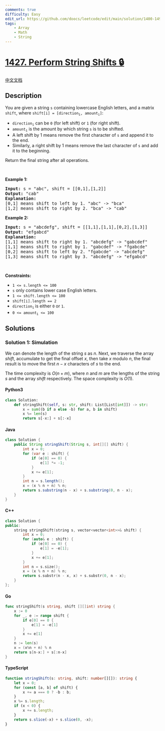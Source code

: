 ```yaml
---
comments: true
difficulty: Easy
edit_url: https://github.com/doocs/leetcode/edit/main/solution/1400-1499/1427.Perform%20String%20Shifts/README_EN.md
tags:
    - Array
    - Math
    - String
---
```


<!-- problem:start -->

# [1427. Perform String Shifts 🔒](https://leetcode.com/problems/perform-string-shifts)

[中文文档](/solution/1400-1499/1427.Perform%20String%20Shifts/README.md)

## Description

<!-- description:start -->

<p>You are given a string <code>s</code> containing lowercase English letters, and a matrix <code>shift</code>, where <code>shift[i] = [direction<sub>i</sub>, amount<sub>i</sub>]</code>:</p>

<ul>
	<li><code>direction<sub>i</sub></code> can be <code>0</code> (for left shift) or <code>1</code> (for right shift).</li>
	<li><code>amount<sub>i</sub></code> is the amount by which string <code>s</code> is to be shifted.</li>
	<li>A left shift by 1 means remove the first character of <code>s</code> and append it to the end.</li>
	<li>Similarly, a right shift by 1 means remove the last character of <code>s</code> and add it to the beginning.</li>
</ul>

<p>Return the final string after all operations.</p>

<p>&nbsp;</p>
<p><strong class="example">Example 1:</strong></p>

<pre>
<strong>Input:</strong> s = &quot;abc&quot;, shift = [[0,1],[1,2]]
<strong>Output:</strong> &quot;cab&quot;
<strong>Explanation:</strong>&nbsp;
[0,1] means shift to left by 1. &quot;abc&quot; -&gt; &quot;bca&quot;
[1,2] means shift to right by 2. &quot;bca&quot; -&gt; &quot;cab&quot;</pre>

<p><strong class="example">Example 2:</strong></p>

<pre>
<strong>Input:</strong> s = &quot;abcdefg&quot;, shift = [[1,1],[1,1],[0,2],[1,3]]
<strong>Output:</strong> &quot;efgabcd&quot;
<strong>Explanation:</strong>&nbsp; 
[1,1] means shift to right by 1. &quot;abcdefg&quot; -&gt; &quot;gabcdef&quot;
[1,1] means shift to right by 1. &quot;gabcdef&quot; -&gt; &quot;fgabcde&quot;
[0,2] means shift to left by 2. &quot;fgabcde&quot; -&gt; &quot;abcdefg&quot;
[1,3] means shift to right by 3. &quot;abcdefg&quot; -&gt; &quot;efgabcd&quot;</pre>

<p>&nbsp;</p>
<p><strong>Constraints:</strong></p>

<ul>
	<li><code>1 &lt;= s.length &lt;= 100</code></li>
	<li><code>s</code> only contains lower case English letters.</li>
	<li><code>1 &lt;= shift.length &lt;= 100</code></li>
	<li><code>shift[i].length == 2</code></li>
	<li><code>direction<sub>i</sub></code><sub> </sub>is either <code>0</code> or <code>1</code>.</li>
	<li><code>0 &lt;= amount<sub>i</sub> &lt;= 100</code></li>
</ul>

<!-- description:end -->

## Solutions

<!-- solution:start -->

### Solution 1: Simulation

We can denote the length of the string $s$ as $n$. Next, we traverse the array $shift$, accumulate to get the final offset $x$, then take $x$ modulo $n$, the final result is to move the first $n - x$ characters of $s$ to the end.

The time complexity is $O(n + m)$, where $n$ and $m$ are the lengths of the string $s$ and the array $shift$ respectively. The space complexity is $O(1)$.

<!-- tabs:start -->

#### Python3

```python
class Solution:
    def stringShift(self, s: str, shift: List[List[int]]) -> str:
        x = sum((b if a else -b) for a, b in shift)
        x %= len(s)
        return s[-x:] + s[:-x]
```

#### Java

```java
class Solution {
    public String stringShift(String s, int[][] shift) {
        int x = 0;
        for (var e : shift) {
            if (e[0] == 0) {
                e[1] *= -1;
            }
            x += e[1];
        }
        int n = s.length();
        x = (x % n + n) % n;
        return s.substring(n - x) + s.substring(0, n - x);
    }
}
```

#### C++

```cpp
class Solution {
public:
    string stringShift(string s, vector<vector<int>>& shift) {
        int x = 0;
        for (auto& e : shift) {
            if (e[0] == 0) {
                e[1] = -e[1];
            }
            x += e[1];
        }
        int n = s.size();
        x = (x % n + n) % n;
        return s.substr(n - x, x) + s.substr(0, n - x);
    }
};
```

#### Go

```go
func stringShift(s string, shift [][]int) string {
	x := 0
	for _, e := range shift {
		if e[0] == 0 {
			e[1] = -e[1]
		}
		x += e[1]
	}
	n := len(s)
	x = (x%n + n) % n
	return s[n-x:] + s[:n-x]
}
```

#### TypeScript

```ts
function stringShift(s: string, shift: number[][]): string {
    let x = 0;
    for (const [a, b] of shift) {
        x += a === 0 ? -b : b;
    }
    x %= s.length;
    if (x < 0) {
        x += s.length;
    }
    return s.slice(-x) + s.slice(0, -x);
}
```

<!-- tabs:end -->

<!-- solution:end -->

<!-- problem:end -->

